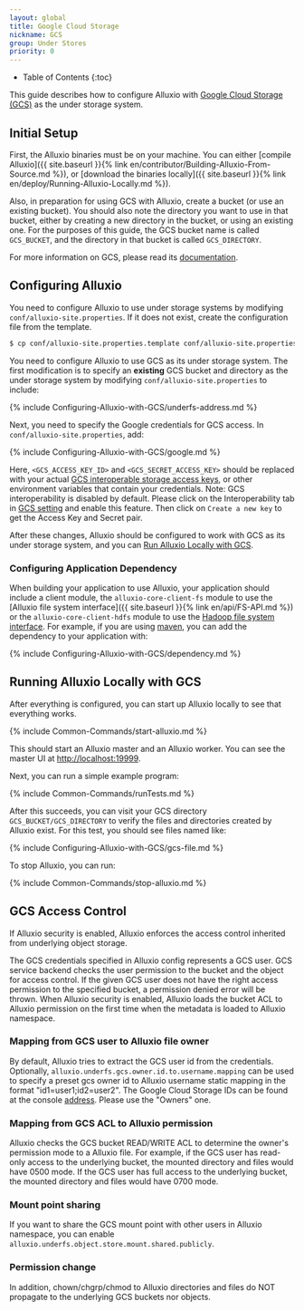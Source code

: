 ```yaml
---
layout: global
title: Google Cloud Storage
nickname: GCS
group: Under Stores
priority: 0
---
```


* Table of Contents
{:toc}

This guide describes how to configure Alluxio with [Google Cloud Storage (GCS)](https://cloud.google.com/storage/)
as the under storage system.

## Initial Setup

First, the Alluxio binaries must be on your machine. You can either
[compile Alluxio]({{ site.baseurl }}{% link en/contributor/Building-Alluxio-From-Source.md %}), or
[download the binaries locally]({{ site.baseurl }}{% link en/deploy/Running-Alluxio-Locally.md %}).

Also, in preparation for using GCS with Alluxio, create a bucket (or use an existing bucket). You
should also note the directory you want to use in that bucket, either by creating a new directory in
the bucket, or using an existing one. For the purposes of this guide, the GCS bucket name is called
`GCS_BUCKET`, and the directory in that bucket is called `GCS_DIRECTORY`.

For more information on GCS, please read its
[documentation](https://cloud.google.com/storage/docs/overview).

## Configuring Alluxio

You need to configure Alluxio to use under storage systems by modifying
`conf/alluxio-site.properties`. If it does not exist, create the configuration file from the
template.

```bash
$ cp conf/alluxio-site.properties.template conf/alluxio-site.properties
```

You need to configure Alluxio to use GCS as its under storage system. The first modification is to
specify an **existing** GCS bucket and directory as the under storage system by modifying
`conf/alluxio-site.properties` to include:

{% include Configuring-Alluxio-with-GCS/underfs-address.md %}

Next, you need to specify the Google credentials for GCS access. In `conf/alluxio-site.properties`,
add:

{% include Configuring-Alluxio-with-GCS/google.md %}

Here, `<GCS_ACCESS_KEY_ID>` and `<GCS_SECRET_ACCESS_KEY>` should be replaced with your actual
[GCS interoperable storage access keys](https://console.cloud.google.com/storage/settings),
or other environment variables that contain your credentials.
Note: GCS interoperability is disabled by default. Please click on the Interoperability tab
in [GCS setting](https://console.cloud.google.com/storage/settings) and enable this feature.
Then click on `Create a new key` to get the Access Key and Secret pair.

After these changes, Alluxio should be configured to work with GCS as its under storage system, and
you can [Run Alluxio Locally with GCS](#running-alluxio-locally-with-gcs).

### Configuring Application Dependency

When building your application to use Alluxio, your application should include a client module, the
`alluxio-core-client-fs` module to use the [Alluxio file system interface]({{ site.baseurl }}{% link
en/api/FS-API.md %}) or the `alluxio-core-client-hdfs` module to use the
[Hadoop file system interface](https://wiki.apache.org/hadoop/HCFS). For example, if you
are using [maven](https://maven.apache.org/), you can add the dependency to your application with:

{% include Configuring-Alluxio-with-GCS/dependency.md %}

## Running Alluxio Locally with GCS

After everything is configured, you can start up Alluxio locally to see that everything works.

{% include Common-Commands/start-alluxio.md %}

This should start an Alluxio master and an Alluxio worker. You can see the master UI at
[http://localhost:19999](http://localhost:19999).

Next, you can run a simple example program:

{% include Common-Commands/runTests.md %}

After this succeeds, you can visit your GCS directory `GCS_BUCKET/GCS_DIRECTORY` to verify the files
and directories created by Alluxio exist. For this test, you should see files named like:

{% include Configuring-Alluxio-with-GCS/gcs-file.md %}

To stop Alluxio, you can run:

{% include Common-Commands/stop-alluxio.md %}

## GCS Access Control

If Alluxio security is enabled, Alluxio enforces the access control inherited from underlying object
storage.

The GCS credentials specified in Alluxio config represents a GCS user. GCS service backend checks
the user permission to the bucket and the object for access control. If the given GCS user does not
have the right access permission to the specified bucket, a permission denied error will be thrown.
When Alluxio security is enabled, Alluxio loads the bucket ACL to Alluxio permission on the first
time when the metadata is loaded to Alluxio namespace.

### Mapping from GCS user to Alluxio file owner

By default, Alluxio tries to extract the GCS user id from the credentials. Optionally,
`alluxio.underfs.gcs.owner.id.to.username.mapping` can be used to specify a preset gcs owner id to
Alluxio username static mapping in the format "id1=user1;id2=user2". The Google Cloud Storage IDs
can be found at the console [address](https://console.cloud.google.com/storage/settings). Please use
the "Owners" one.

### Mapping from GCS ACL to Alluxio permission

Alluxio checks the GCS bucket READ/WRITE ACL to determine the owner's permission mode to a Alluxio
file. For example, if the GCS user has read-only access to the underlying bucket, the mounted
directory and files would have 0500 mode. If the GCS user has full access to the underlying bucket,
the mounted directory and files would have 0700 mode.

### Mount point sharing

If you want to share the GCS mount point with other users in Alluxio namespace, you can enable
`alluxio.underfs.object.store.mount.shared.publicly`.

### Permission change

In addition, chown/chgrp/chmod to Alluxio directories and files do NOT propagate to the underlying
GCS buckets nor objects.
